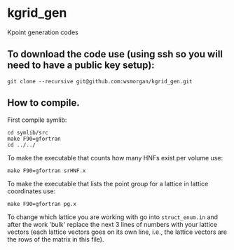 # kgrid_gen
Kpoint generation codes

## To download the code use (using ssh so you will need to have a public key setup):

```
git clone --recursive git@github.com:wsmorgan/kgrid_gen.git
```

## How to compile.
First compile symlib:

```
cd symlib/src
make F90=gfortran
cd ../../
```

To make the executable that counts how many HNFs exist per volume use:

```
make F90=gfortran srHNF.x
```

To make the executable that lists the point group for a lattice in lattice coordinates use:

```
make F90=gfortran pg.x
```

To change which lattice you are working with go into `struct_enum.in`
and after the work 'bulk' replace the next 3 lines of numbers with
your lattice vectors (each lattice vectors goes on its own line, i.e.,
the lattice vectors are the rows of the matrix in this file).